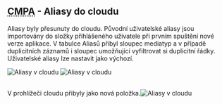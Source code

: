 ﻿---
categories: [fenix]
layout: fenix
---
## <abbr title="Crossmediální postanalýza">CMPA</abbr> - Aliasy do cloudu
Aliasy byly přesunuty do cloudu. Původní uživatelské aliasy jsou importovány do složky přihlášeného uživatele při prvním spuštění nové verze aplikace. 
V tabulce Aliasů přibyl sloupec mediatyp a v případě duplicitních záznamů i sloupec umožňující vyfiltrovat si duplicitní řádky. Uživatelské aliasy lze nastavit jako výchozí.

![Aliasy v cloudu]({{site.url}}/data/aliasos.PNG "Aliasy v cloudu")
![Aliasy v cloudu]({{site.url}}/data/aliasos2.PNG "Aliasy v cloudu")

<br>  V prohlížeči cloudu přibyly jako nová položka.![Aliasy v cloudu]({{site.url}}/data/aliasos3.PNG "Aliasy v cloudu")
